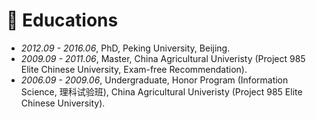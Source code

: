 
# 📖 Educations
- *2012.09 - 2016.06*, PhD, Peking University, Beijing.
- *2009.09 - 2011.06*, Master, China Agricultural Univeristy (Project 985 Elite Chinese University, Exam-free Recommendation).
- *2006.09 - 2009.06*, Undergraduate, Honor Program (Information Science, 理科试验班), China Agricultural Univeristy (Project 985 Elite Chinese University).
